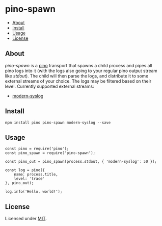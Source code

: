 # pino-spawn

* [About](#about)
* [Install](#install)
* [Usage](#usage)
* [License](#license)


## About

*pino-spawn* is a [pino][pino] transport that spawns a child process and pipes
all pino logs into it (with the logs also going to your regular pino output
stream like *stdout*). The child will then parse the logs, and distribute it to
some external streams of your choice. The logs may be filtered based on their
level. Currently supported external streams:

* [modern-syslog](https://github.com/strongloop/modern-syslog)


## Install

```
npm install pino pino-spawn modern-syslog --save
```


## Usage

```
const pino = require('pino');
const pino_spawn = require('pino-spawn');

const pino_out = pino_spawn(process.stdout, { 'modern-syslog': 50 });

const log = pino({
    name: process.title,
    level: 'trace'
}, pino_out);

log.info('Hello, world!');

```


## License

Licensed under [MIT](./LICENSE).


[pino]: https://github.com/pinojs/pino
